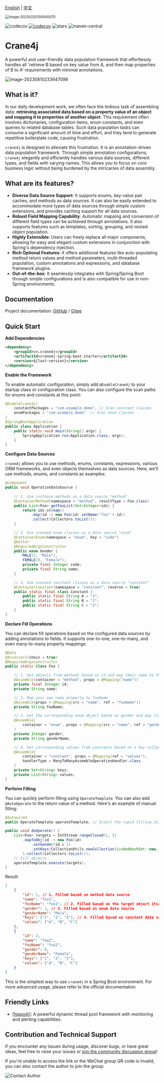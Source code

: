 [English](https://github.com/opengoofy/crane4j/blob/dev/README-EN.md) | [中文](https://github.com/opengoofy/crane4j/blob/dev/README.md)

<img src="https://user-images.githubusercontent.com/49221670/221162632-95465432-f2df-4286-a53a-af59d70b1958.png" alt="image-20230220150040070" style="zoom: 80%;" />

![codecov](https://img.shields.io/badge/license-Apache--2.0-green) [![codecov](https://codecov.io/gh/opengoofy/crane4j/branch/dev/graph/badge.svg?token=CF2Q60Q0VH)](https://codecov.io/gh/opengoofy/crane4j) ![stars](https://img.shields.io/github/stars/Createsequence/crane4j) ![maven-central](https://img.shields.io/github/v/release/Createsequence/crane4j?include_prereleases)

# Crane4j

A powerful and user-friendly data population framework that effortlessly handles all 'retrieve B based on key value from A, and then map properties of B to A' requirements with minimal annotations.

![image-20230810233647099](http://img.xiajibagao.top/image-20230810233647099.png)

## What is it?

In our daily development work, we often face the tedious task of assembling data: **retrieving associated data based on a property value of an object and mapping it to properties of another object**. This requirement often involves dictionaries, configuration items, enum constants, and even queries to related database tables. Such data population tasks can consume a significant amount of time and effort, and they tend to generate repetitive boilerplate code, causing frustration.

`crane4j` is designed to alleviate this frustration. It is an annotation-driven data population framework. Through simple annotation configurations, `crane4j` elegantly and efficiently handles various data sources, different types, and fields with varying names. This allows you to focus on core business logic without being burdened by the intricacies of data assembly.

## What are its features?

- **Diverse Data Source Support**: It supports enums, key-value pair caches, and methods as data sources. It can also be easily extended to accommodate more types of data sources through simple custom extensions, and provides caching support for all data sources.
- **Robust Field Mapping Capability**: Automatic mapping and conversion of different field types can be achieved through annotations. It also supports features such as templates, sorting, grouping, and nested object population.
- **Highly Extensible**: Users can freely replace all major components, allowing for easy and elegant custom extensions in conjunction with Spring's dependency injection.
- **Rich Optional Features**: It offers additional features like auto-populating method return values and method parameters, multi-threaded population, custom annotations and expressions, and database framework plugins.
- **Out-of-the-box**: It seamlessly integrates with Spring/Spring Boot through simple configurations and is also compatible for use in non-Spring environments.

## Documentation

Project documentation: [GitHub](https://opengoofy.github.io/crane4j/#/) / [Gitee](https://createsequence.gitee.io/crane4j-doc/#/)

## Quick Start

**Add Dependencies**

```xml
<dependency>
    <groupId>cn.crane4j</groupId>
    <artifactId>crane4j-spring-boot-starter</artifactId>
    <version>${last-version}</version>
</dependency>
```

**Enable the Framework**

To enable automatic configuration, simply add `@EnableCrane4j` to your startup class or configuration class. You can also configure the scan paths for enums and constants at this point:

```java
@EnableCrane4j(
    constantPackages = "com.example.demo", // Scan constant classes
    enumPackages = "com.example.demo"  // Scan enum classes
)
@SpringBootApplication
public class Application {   
    public static void main(String[] args) {  
        SpringApplication.run(Application.class, args); 
    }
}
```

**Configure Data Sources**

`crane4j` allows you to use methods, enums, constants, expressions, various ORM frameworks, and even objects themselves as data sources. Here, we'll use methods, enums, and constants as examples:

```java
@Component
public void OperationDataSource {
    
    // 1. Use instance methods as a data source "method"
    @ContainerMethod(namespace = "method", resultType = Foo.class)
    public List<Foo> getFooList(Set<Integer>ids) {
        return ids.stream()
            .map(id -> new Foo(id).setName("foo" + id))
            .collect(Collectors.toList());
    }

    // 2. Use scanned enum classes as a data source "enum"
    @ContainerEnum(namespace = "enum", key = "code")
    @Getter
    @RequiredArgsConstructor
    public enum Gender {
        MALE(1, "Male"),
        FEMALE(0, "Female");
        private final Integer code;
        private final String name;
    }

    // 3. Use scanned constant classes as a data source "constant"
    @ContainerConstant(namespace = "constant", reverse = true)
    public static final class Constant {
        public static final String A = "1";
        public static final String B = "2";
        public static final String C = "3";
    }
}
```

**Declare Fill Operations**

You can declare fill operations based on the configured data sources by adding annotations to fields. It supports one-to-one, one-to-many, and even many-to-many property mappings:

```java
@Data
@Accessors(chain = true)
@RequiredArgsConstructor
public static class Foo {

    // 1. Get objects from methods based on id and map their name to the current name
    @Assemble(container = "method", props = @Mapping("name"))
    private final Integer id;
    private String name;

    // 2. Map your own name property to fooName
    @Assemble(props = @Mapping(src = "name", ref = "fooName"))
    private String fooName;

    // 3. Get the corresponding enum object based on gender and map its name to genderName
    @Assemble(
        container = "enum", props = @Mapping(src = "name", ref = "genderName")
    )
    private Integer gender;
    private String genderName;

    // 4. Get corresponding values from constants based on a key collection and map them to the current value
    @Assemble(
        container = "constant", props = @Mapping(ref = "values"),
        handlerType = ManyToManyAssembleOperationHandler.class
    )
    private Set<String> keys;
    private List<String> values;
}
```

**Perform Filling**

You can quickly perform filling using `OperateTemplate`. You can also add `@AutoOperate` to the return value of a method. Here's an example of manual filling:

```java
@Autowired
public OperateTemplate operateTemplate; // Inject the rapid filling utility class

public void doOperate() {
    List<Foo> targets = IntStream.rangeClosed(1, 2)
        .mapToObj(id -> new Foo(id)
			.setGender(id & 1)
			.setKeys(CollectionUtils.newCollection(LinkedHashSet::new, "1", "2", "3"))
        ).collect(Collectors.toList());
    // Fill objects
    operateTemplate.execute(targets);
}
```

Result:

```json
[
    {
        "id": 1, // 1. Filled based on method data source
        "name": "foo1",
        "fooName": "foo1", // 2. Filled based on the target object itself as a data source
        "gender": 1, // 3. Filled based on enum data source
        "genderName": "Male",
        "keys": ["1", "2", "3"], // 4. Filled based on constant data source
        "values": ["A", "B", "C"]
    },
    {
        "id": 2,
        "name": "foo2",
        "fooName": "foo2",
        "gender": 0,
        "genderName": "Female",
        "keys": ["1", "2", "3"],
        "values": ["A", "B", "C"]
    }
]
```

This is the simplest way to use `crane4j` in a Spring Boot environment. For more advanced usage, please refer to the official documentation.

## Friendly Links

- [[hippo4j\]](https://gitee.com/agentart/hippo4j): A powerful dynamic thread pool framework with monitoring and alerting capabilities.

## Contribution and Technical Support

If you encounter any issues during usage, discover bugs, or have great ideas, feel free to raise your issues or [join the community discussion group](https://opengoofy.github.io/crane4j/#/other/%E8%81%94%E7%B3%BB%E4%BD%9C%E8%80%85.html)!

If you're unable to access the link or the WeChat group QR code is invalid, you can also contact the author to join the group:

![Contact Author](https://foruda.gitee.com/images/1678072903420592910/c0dbb802_5714667.png)
